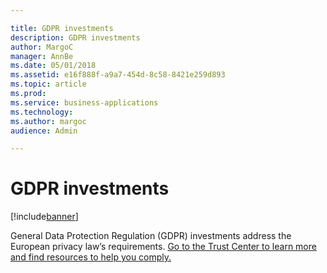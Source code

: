 ```yaml
---

title: GDPR investments
description: GDPR investments
author: MargoC
manager: AnnBe
ms.date: 05/01/2018
ms.assetid: e16f888f-a9a7-454d-8c58-8421e259d893
ms.topic: article
ms.prod: 
ms.service: business-applications
ms.technology: 
ms.author: margoc
audience: Admin

---
```

#  GDPR investments




[!include[banner](../../../includes/banner.md)]

General Data Protection Regulation (GDPR) investments address the European
privacy law’s requirements. [Go to the Trust Center to learn more and find
resources to help you
comply.](https://www.microsoft.com/en-us/TrustCenter/Privacy/gdpr/default.aspx)
